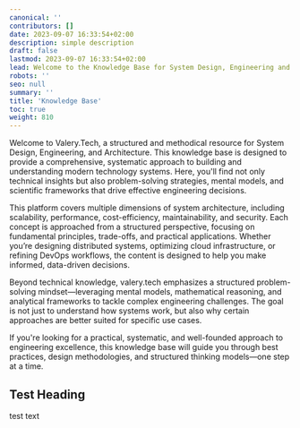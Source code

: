 ```yaml
---
canonical: ''
contributors: []
date: 2023-09-07 16:33:54+02:00
description: simple description
draft: false
lastmod: 2023-09-07 16:33:54+02:00
lead: Welcome to the Knowledge Base for System Design, Engineering and Architecture!
robots: ''
seo: null
summary: ''
title: 'Knowledge Base'
toc: true
weight: 810
---
```


Welcome to Valery.Tech, a structured and methodical resource for System Design, Engineering, and Architecture. This knowledge base is designed to provide a comprehensive, systematic approach to building and understanding modern technology systems. Here, you'll find not only technical insights but also problem-solving strategies, mental models, and scientific frameworks that drive effective engineering decisions.

This platform covers multiple dimensions of system architecture, including scalability, performance, cost-efficiency, maintainability, and security. Each concept is approached from a structured perspective, focusing on fundamental principles, trade-offs, and practical applications. Whether you’re designing distributed systems, optimizing cloud infrastructure, or refining DevOps workflows, the content is designed to help you make informed, data-driven decisions.

Beyond technical knowledge, valery.tech emphasizes a structured problem-solving
mindset—leveraging mental models, mathematical reasoning,
and analytical frameworks to tackle complex engineering challenges.
The goal is not just to understand how systems work,
but also why certain approaches are better suited for specific use cases.

If you're looking for a practical, systematic, and well-founded approach to
engineering excellence, this knowledge base will guide you through best practices,
design methodologies, and structured thinking models—one step at a time.

## Test Heading

test text
